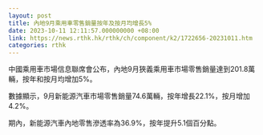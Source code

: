 ```yaml
---
layout: post
title: 內地9月乘用車零售銷量按年及按月均增長5%
date: 2023-10-11 12:11:57.000000000 +08:00
link: https://news.rthk.hk/rthk/ch/component/k2/1722656-20231011.htm
categories: rthk
---
```


中國乘用車市場信息聯席會公布，內地9月狹義乘用車市場零售銷量達到201.8萬輛，按年和按月均增加5%。

數據顯示，9月新能源汽車市場零售銷量74.6萬輛，按年增長22.1%，按月增加4.2%。

期內，新能源汽車內地零售滲透率為36.9%，按年提升5.1個百分點。
